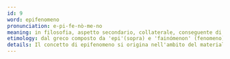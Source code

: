 ```yaml
---
id: 9
word: epifenomeno
pronunciation: e-pi-fe-nò-me-no
meaning: in filosofia, aspetto secondario, collaterale, conseguente di un fenomeno primario senza apparente rapporto con esso; in medicina, sintomo collaterale
etimology: dal greco composto da 'epi'(sopra) e 'fainómenon' (fenomeno).
details: Il concetto di epifenomeno si origina nell'ambito del materialismo psicofisico e degli psicologi sostenitori dell'origine somatica dell'emozione per i quali il sentimento di piacere o dolore di un'emozione è l'effetto di un cambiamento fisiologico. In tal senso il termine è stato coniato ed inteso dai positivisti inglesi nell'Ottocento e in particolare dal biologo e pensatore Thomas Henry Huxley. Questi vedeva nella coscienza un tipico epifenomeno, non avente di per sé nessuna reale consistenza ma avente, in certe condizioni, chiara origine nel sistema nervoso dell'uomo ma tale da venire percepito come ad esso non facilmente riconducibile.
---
```

